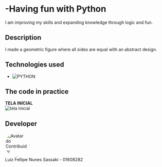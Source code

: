 ﻿# -Having fun with Python
I am improving my skills and expanding knowledge through logic and fun.

## Description
I made a geometric figure where all sides are equal with an abstract design.

## Technologies used

* ![PYTHON](https://img.shields.io/badge/python-3670A0?style=for-the-badge&logo=python&logoColor=ffdd54)  




 ## The code in practice

<B>TELA INICIAL</B><br>
<img src="images/jogodavelha.png" alt="tela inicial">


## Developer

<a href="https://github.com/Luiz-sassaki"/>
<img src="https://avatars.githubusercontent.com/u/146211106?v=4" width="80px;" style="border-radius: 50%;" alt="Avatar do Contribuidor"/>
</a>

<div> 
Luiz Fellipe Nunes Sassaki - 01608282 <br>
 
</div>
